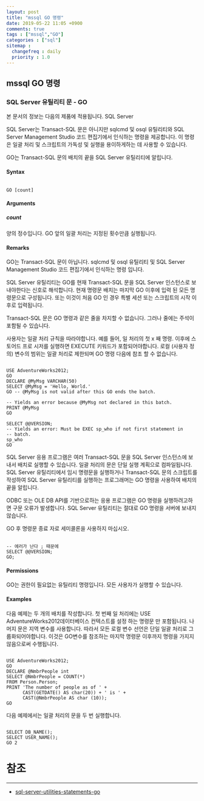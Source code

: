 ```yaml
---
layout: post
title: "mssql GO 명령"
date: 2019-05-22 11:05 +0900
comments: true
tags : ["mssql","GO"]
categories : ["sql"]
sitemap :
  changefreq : daily
  priority : 1.0
---
```


## mssql GO 명령

### SQL Server 유틸리티 문 - GO

본 문서의 정보는 다음의 제품에 적용됩니다. SQL Server

SQL Server는 Transact-SQL 문은 아니지만 sqlcmd 및 osql 유틸리티와 SQL Server Management Studio 코드 편집기에서 인식하는 명령을 제공합니다. 
이 명령은 일괄 처리 및 스크립트의 가독성 및 실행을 용이하게하는 데 사용할 수 있습니다.

GO는 Transact-SQL 문의 배치의 끝을 SQL Server 유틸리티에 알립니다.

#### Syntax

```tsql

GO [count]

```

#### Arguments

##### count
양의 정수입니다. GO 앞의 일괄 처리는 지정된 횟수만큼 실행됩니다.

#### Remarks

GO는 Transact-SQL 문이 아닙니다. sqlcmd 및 osql 유틸리티 및 SQL Server Management Studio 코드 편집기에서 인식하는 명령 입니다.

SQL Server 유틸리티는 GO를 현재 Transact-SQL 문을 SQL Server 인스턴스로 보내야한다는 신호로 해석합니다. 
현재 명령문 배치는 마지막 GO 이후에 입력 된 모든 명령문으로 구성됩니다. 또는 이것이 처음 GO 인 경우 특별 세션 또는 스크립트의 시작 이후로 입력됩니다.

Transact-SQL 문은 GO 명령과 같은 줄을 차지할 수 없습니다. 
그러나 줄에는 주석이 포함될 수 있습니다.

사용자는 일괄 처리 규칙을 따라야합니다. 예를 들어, 일 처리의 첫 x 째 명령. 
이후에 스토어드 프로 시저를 실행하면 EXECUTE 키워드가 포함되어야합니다. 
로컬 (사용자 정의) 변수의 범위는 일괄 처리로 제한되며 GO 명령 다음에 참조 할 수 없습니다.

```tsql

USE AdventureWorks2012;  
GO  
DECLARE @MyMsg VARCHAR(50)  
SELECT @MyMsg = 'Hello, World.'  
GO -- @MyMsg is not valid after this GO ends the batch.  
  
-- Yields an error because @MyMsg not declared in this batch.  
PRINT @MyMsg  
GO  
  
SELECT @@VERSION;  
-- Yields an error: Must be EXEC sp_who if not first statement in   
-- batch.  
sp_who  
GO

```

SQL Server 응용 프로그램은 여러 Transact-SQL 문을 SQL Server 인스턴스에 보내서 배치로 실행할 수 있습니다. 
일괄 처리의 문은 단일 실행 계획으로 컴파일됩니다. 
SQL Server 유틸리티에서 임시 명령문을 실행하거나 Transact-SQL 문의 스크립트를 작성하여 SQL Server 유틸리티를 실행하는 프로그래머는 GO 명령을 사용하여 배치의 끝을 알립니다.

ODBC 또는 OLE DB API를 기반으로하는 응용 프로그램은 GO 명령을 실행하려고하면 구문 오류가 발생합니다. 
SQL Server 유틸리티는 절대로 GO 명령을 서버에 보내지 않습니다.

GO 후 명령문 종료 자로 세미콜론을 사용하지 마십시오.

```tsql

-- 에러가 난다 ; 때문에
SELECT @@VERSION;  
GO;

```

#### Permissions

GO는 권한이 필요없는 유틸리티 명령입니다. 모든 사용자가 실행할 수 있습니다.

#### Examples

다음 예제는 두 개의 배치를 작성합니다. 첫 번째 일 처리에는 USE AdventureWorks2012데이터베이스 컨텍스트를 설정 하는 명령문 만 포함됩니다. 
나머지 문은 지역 변수를 사용합니다. 
따라서 모든 로컬 변수 선언은 단일 일괄 처리로 그룹화되어야합니다. 이것은 GO변수를 참조하는 마지막 명령문 이후까지 명령을 가지지 않음으로써 수행됩니다.

```tsql

USE AdventureWorks2012;  
GO  
DECLARE @NmbrPeople int  
SELECT @NmbrPeople = COUNT(*)  
FROM Person.Person;  
PRINT 'The number of people as of ' +  
      CAST(GETDATE() AS char(20)) + ' is ' +  
      CAST(@NmbrPeople AS char (10));  
GO

```

다음 예제에서는 일괄 처리의 문을 두 번 실행합니다.

```tsql

SELECT DB_NAME();  
SELECT USER_NAME();  
GO 2

```


# 참조
-----
* [sql-server-utilities-statements-go](https://docs.microsoft.com/en-us/sql/t-sql/language-elements/sql-server-utilities-statements-go?view=sql-server-2017)


